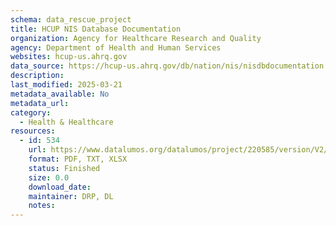 ```yaml
---
schema: data_rescue_project 
title: HCUP NIS Database Documentation
organization: Agency for Healthcare Research and Quality
agency: Department of Health and Human Services
websites: hcup-us.ahrq.gov
data_source: https://hcup-us.ahrq.gov/db/nation/nis/nisdbdocumentation.jsp
description: 
last_modified: 2025-03-21
metadata_available: No
metadata_url: 
category:
  - Health & Healthcare 
resources:
  - id: 534
    url: https://www.datalumos.org/datalumos/project/220585/version/V2/view
    format: PDF, TXT, XLSX
    status: Finished
    size: 0.0
    download_date: 
    maintainer: DRP, DL
    notes: 
---
```

